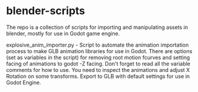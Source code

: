 # blender-scripts
The repo is a collection of scripts for importing and manipulating assets in blender, mostly for use in Godot game engine.


explosive_anim_importer.py - Script to automate the animation importation process to make GLB animation libraries for use in Godot. There are options (set as variables in the script) for removing root motion fcurves and setting facing of animations to godot -Z facing. Don't forget to read all the variable comments for how to use. You need to inspect the animations and adjust X Rotation on some transforms. Export to GLB with default settings for use in Godot Engine.

